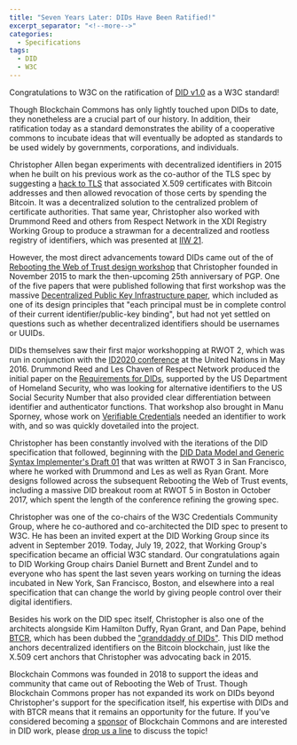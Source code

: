 ```yaml
---
title: "Seven Years Later: DIDs Have Been Ratified!"
excerpt_separator: "<!--more-->"
categories:
  - Specifications
tags:
  - DID
  - W3C
---
```

Congratulations to W3C on the ratification of [DID v1.0](https://www.w3.org/TR/did-core/) as a W3C standard!

Though Blockchain Commons has only lightly touched upon DIDs to date, they nonetheless are a crucial part of our history. In addition, their ratification today as a standard demonstrates the ability of a cooperative commons to incubate ideas that will eventually be adopted as standards to be used widely by governments, corporations, and individuals.

Christopher Allen began experiments with decentralized identifiers in 2015 when he built on his previous work as the co-author of the TLS spec by suggesting a [hack to TLS](https://github.com/ChristopherA/revocable-self-signed-tls-certificates-hack) that associated X.509 certificates with Bitcoin addresses and then allowed revocation of those certs by spending the Bitcoin. It was a decentralized solution to the centralized problem of certificate authorities. That same year, Christopher also worked with Drummond Reed and others from Respect Network in the XDI Registry Working Group to produce a strawman for a decentralized and rootless registry of identifiers, which was presented at [IIW 21](https://iiw.idcommons.net/A_Registry_Directory_~_based_on_BLOCKCHAIN_that_is_ROOTless_%26_NOT_Centralized).

However, the most direct advancements toward DIDs came out of the of [Rebooting the Web of Trust design workshop](https://www.weboftrust.info/) that Christopher founded in November 2015 to mark the then-upcoming 25th anniversary of PGP. One of the five papers that were published following that first workshop was the massive [Decentralized Public Key Infrastructure paper](https://github.com/WebOfTrustInfo/rwot1-sf/blob/master/final-documents/dpki.pdf), which included as one of its design principles that "each principal must be in complete control of their current identifier/public-key binding", but had not yet settled on questions such as whether decentralized identifiers should be usernames or UUIDs.

DIDs themselves saw their first major workshopping at RWOT 2, which was run in conjunction with the [ID2020 conference](https://medium.com/id2020/id2020-holds-inaugural-summit-at-the-united-nations-7112014add5e) at the United Nations in May 2016. Drummond Reed and Les Chaven of Respect Network produced the initial paper on the [Requirements for DIDs](https://github.com/WebOfTrustInfo/rwot2-id2020/blob/master/final-documents/requirements-for-dids.pdf), supported by the US Department of Homeland Security, who was looking for alternative identifiers to the US Social Security Number that also provided clear differentiation between identifier and authenticator functions. That workshop also brought in Manu Sporney, whose work on [Verifiable Credentials](https://www.w3.org/TR/vc-data-model/) needed an identifier to work with, and so was quickly dovetailed into the project.

Christopher has been constantly involved with the iterations of the DID specification that followed, beginning with the [DID Data Model and Generic Syntax Implementer's Draft 01](https://github.com/WebOfTrustInfo/rwot3-sf/blob/master/final-documents/did-implementer-draft-10.pdf) that was written at RWOT 3 in San Francisco, where he worked with Drummond and Les as well as Ryan Grant. More designs followed across the subsequent Rebooting the Web of Trust events, including a massive DID breakout room at RWOT 5 in Boston in October 2017, which spent the length of the conference refining the growing spec.

Christopher was one of the co-chairs of the W3C Credentials Community Group, where he co-authored and co-architected the DID spec to present to W3C. He has been an invited expert at the DID Working Group since its advent in September 2019. Today, July 19, 2022, that Working Group's specification became an official W3C standard. Our congratulations again to DID Working Group chairs Daniel Burnett and Brent Zundel and to everyone who has spent the last seven years working on turning the ideas incubated in New York, San Francisco, Boston, and elsewhere into a real specification that can change the world by giving people control over their digital identifiers.

Besides his work on the DID spec itself, Christopher is also one of the architects alongside Kim Hamilton Duffy, Ryan Grant, and Dan Pape, behind [BTCR](https://w3c-ccg.github.io/didm-btcr/), which has been dubbed the ["granddaddy of DIDs"](https://the-rubric.castos.com/podcasts/23899/episodes/the-granddaddy-of-dids-didbtcr). This DID method anchors decentralized identifiers on the Bitcoin blockchain, just like the X.509 cert anchors that Christopher was advocating back in 2015. 

Blockchain Commons was founded in 2018 to support the ideas and community that came out of Rebooting the Web of Trust. Though Blockchain Commons proper has not expanded its work on DIDs beyond Christopher's support for the specification itself, his expertise with DIDs and with BTCR means that it remains an opportunity for the future. If you've considered becoming a [sponsor](https://github.com/sponsors/BlockchainCommons) of Blockchain Commons and are interested in DID work, please [drop us a line](mailto:team@blockchaincommons.com) to discuss the topic!

